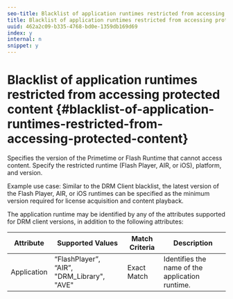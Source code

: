 ```yaml
---
seo-title: Blacklist of application runtimes restricted from accessing protected content
title: Blacklist of application runtimes restricted from accessing protected content
uuid: 462a2c09-b335-4768-bd0e-1359db169d69
index: y
internal: n
snippet: y
---
```


# Blacklist of application runtimes restricted from accessing protected content {#blacklist-of-application-runtimes-restricted-from-accessing-protected-content}

Specifies the version of the Primetime or Flash Runtime that cannot access content. Specify the restricted runtime (Flash Player, AIR, or iOS), platform, and version.

Example use case: Similar to the DRM Client blacklist, the latest version of the Flash Player, AIR, or iOS runtimes can be specified as the minimum version required for license acquisition and content playback.

The application runtime may be identified by any of the attributes supported for DRM client versions, in addition to the following attributes:  

| **Attribute** |**Supported Values** |**Match Criteria** |**Description** |
|---|---|---|---|
|  Application  | “FlashPlayer”, “AIR”, "DRM_Library", "AVE"  | Exact Match  | Identifies the name of the application runtime.  |

